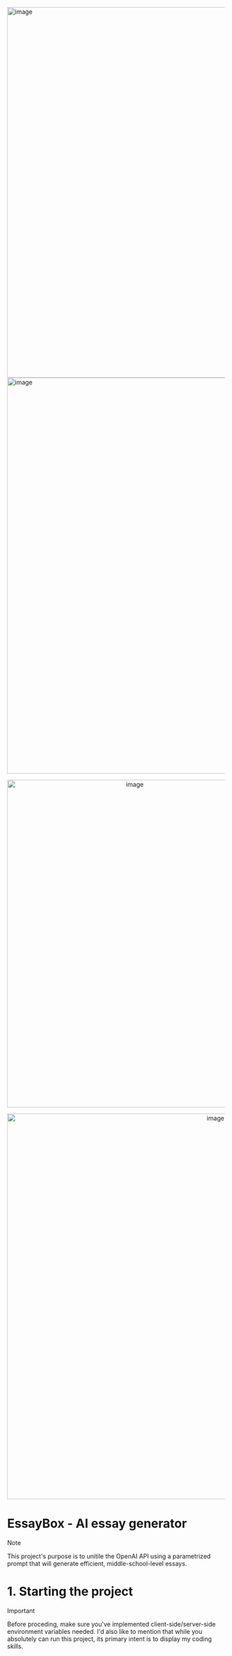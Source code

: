 <img width="1920" height="856" alt="image" src="https://github.com/user-attachments/assets/854d9dfb-001d-41a9-a05b-eef4ec754cf7" />

<img width="1920" height="915" alt="image" src="https://github.com/user-attachments/assets/b4a31b66-ed19-4c73-b850-252a822e12e9" />

<p align="center">
  <img width="575" height="757" alt="image" src="https://github.com/user-attachments/assets/a992de49-312f-4d6d-87bd-df40aa09034b" />
</p>

<p align="center">
  <img width="949" height="891" alt="image" src="https://github.com/user-attachments/assets/de84d001-11f6-4829-a03d-ced9a1ad6cc5" />
</p>


# EssayBox - AI essay generator
> [!NOTE]
> This project's purpose is to unitile the OpenAI API using a parametrized prompt that will generate efficient, middle-school-level essays.

# 1. Starting the project
> [!IMPORTANT]
> Before proceding, make sure you've implemented client-side/server-side environment variables needed. I'd also like to mention that while you absolutely can run this project, its primary intent is to display my coding skills.
